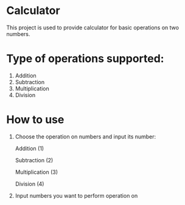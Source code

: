 # Calculator

This project is used to provide calculator for basic operations on two numbers. 

# Type of operations supported:
1. Addition
2. Subtraction
3. Multiplication
4. Division
   
# How to use

1. Choose the operation on numbers and input its number:
   
   Addition (1)
 
   Subtraction (2)
 
   Multiplication (3)
 
   Division (4)
    
2. Input numbers you want to perform operation on
